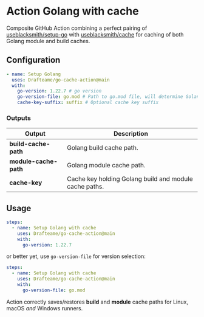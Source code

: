 # Action Golang with cache

Composite GitHub Action combining a perfect pairing of [useblacksmith/setup-go](https://github.com/useblacksmith/setup-go) with [useblacksmith/cache](https://github.com/useblacksmith/cache) for caching of both Golang module and build caches.

## Configuration

```yaml
- name: Setup Golang
  uses: Drafteame/go-cache-action@main
  with:
    go-version: 1.22.7 # go version
    go-version-file: go.mod # Path to go.mod file, will determine Golang version.
    cache-key-suffix: suffix # Optional cache key suffix


```
### Outputs

| Output     | Description                                       |
|------------|---------------------------------------------------|
| **build-cache-path**  | Golang build cache path. |
| **module-cache-path**  | Golang module cache path. |
| **cache-key**  | Cache key holding Golang build and module cache paths. |

## Usage

```yaml
steps:
  - name: Setup Golang with cache
    uses: Drafteame/go-cache-action@main
    with:
      go-version: 1.22.7

```

or better yet, use `go-version-file` for version selection:

```yaml
steps:
  - name: Setup Golang with cache
    uses: Drafteame/go-cache-action@main
    with:
      go-version-file: go.mod
```

Action correctly saves/restores **build** and **module** cache paths for Linux, macOS _and_ Windows runners.
